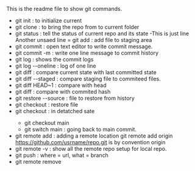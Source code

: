 This is the readme file to show git commands.
- git init : to initialize current 
- git clone <url> : to bring the repo from <URL> to current folder
- git status : tell the status of current repo and its state
-This is just line
Another unsaed line
= git add <FILE> : add file to staging area
- git commit : open text editor  to write commit message.
- git commit -m <message> :  write one line message to commit history
- git log : shows the commit logs
- git log --oneline : log of one line
- git diff : compare current state with last committed state
- git diff --staged : compare staging file to commiteed files.
- git diff HEAD~1 : compare with head <NUM>
- git diff <HASH> : compare with commited hash
- git restore --source <hash> <file> : file to restore from history
- git checkout <hash> <file> : restore file
- git checkout <hash> : in detatched sate
	- git checkout main
	- git switch main : going back to main commit.
- git remote add <name> <url> : adding a remote location
	git remote add origin https://github.com/usrname/repo.git
	<name> is by convention origin
- git remote -v : show all the remote repo setup for local repo.
- git push <where> <what> : where = url, what = branch
- git remote remove <name>

